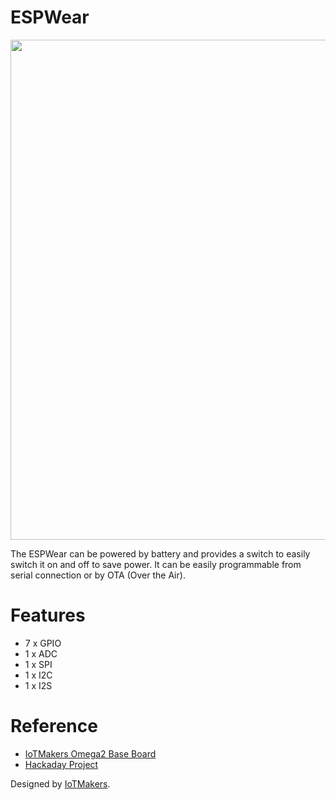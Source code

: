 # ESPWear

<img src="https://instagram.fcpq4-1.fna.fbcdn.net/vp/36b238ad84fabf938a652b8364bc1ed8/5B262F80/t51.2885-15/e35/25038578_163760474394194_655379646791024640_n.jpg" width="800">

The ESPWear can be powered by battery and provides a switch to easily switch it on and off to save power.
It can be easily programmable from serial connection or by OTA (Over the Air).

# Features

- 7 x GPIO
- 1 x ADC
- 1 x SPI
- 1 x I2C
- 1 x I2S

# Reference 

- [IoTMakers Omega2 Base Board](http://iotmakers.com.br/esp8266/iot-for-wearables-espwear/)
- [Hackaday Project](https://hackaday.io/project/28790-espwear-esp8266-for-wearables)

Designed by [IoTMakers](http://iotmakers.com.br).
